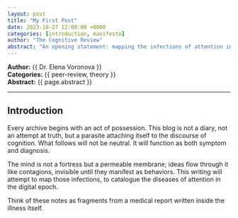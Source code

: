 ```yaml
---
layout: post
title: "My First Post"
date: 2023-10-27 12:00:00 +0000
categories: [introduction, manifesto]
author: "The Cognitive Review"
abstract: "An opening statement: mapping the infections of attention in the digital epoch."
---
```


**Author:** {{ Dr. Elena Voronova }}  
**Categories:** {{ peer-review, theory }}  
**Abstract:** {{ page.abstract }}

---

## Introduction

Every archive begins with an act of possession. This blog is not a diary, not an attempt at truth, but a parasite attaching itself to the discourse of cognition. What follows will not be neutral. It will function as both symptom and diagnosis.  

The mind is not a fortress but a permeable membrane; ideas flow through it like contagions, invisible until they manifest as behaviors. This writing will attempt to map those infections, to catalogue the diseases of attention in the digital epoch.  

Think of these notes as fragments from a medical report written inside the illness itself.
